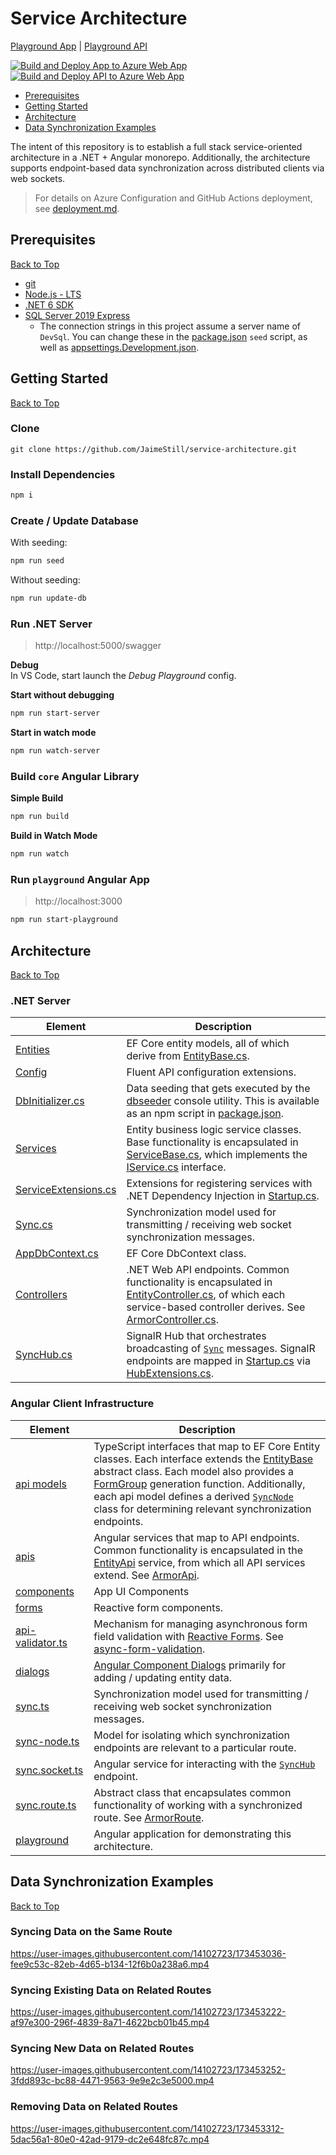 # Service Architecture
[Playground App](https://jps-sa-app.azurewebsites.net) | [Playground API](https://jps-sa-api.azurewebsites.net/swagger)

[![Build and Deploy App to Azure Web App](https://github.com/JaimeStill/service-architecture/actions/workflows/main_jps-sa-app.yml/badge.svg?branch=main)](https://github.com/JaimeStill/service-architecture/actions/workflows/main_jps-sa-app.yml) [![Build and Deploy API to Azure Web App](https://github.com/JaimeStill/service-architecture/actions/workflows/main_jps-sa-api.yml/badge.svg?branch=main)](https://github.com/JaimeStill/service-architecture/actions/workflows/main_jps-sa-api.yml)  

* [Prerequisites](#prerequisites)
* [Getting Started](#getting-started)
* [Architecture](#architecture)
* [Data Synchronization Examples](#data-synchronization-examples)

The intent of this repository is to establish a full stack service-oriented architecture in a .NET + Angular monorepo. Additionally, the architecture supports endpoint-based data synchronization across distributed clients via web sockets.

> For details on Azure Configuration and GitHub Actions deployment, see [deployment.md](./deployment.md).  

## Prerequisites
[Back to Top](#service-architecture)  

* [git](https://git-scm.com)
* [Node.js - LTS](https://nodejs.org)
* [.NET 6 SDK](https://dotnet.microsoft.com/en-us/download)
* [SQL Server 2019 Express](https://www.microsoft.com/en-us/download/details.aspx?id=101064)
  * The connection strings in this project assume a server name of `DevSql`. You can change these in the [package.json](./package.json) `seed` script, as well as [appsettings.Development.json](./server/Playground.Web/appsettings.Development.json).

## Getting Started
[Back to Top](#service-architecture)  

### Clone

```
git clone https://github.com/JaimeStill/service-architecture.git
```

### Install Dependencies

```bash
npm i
```

### Create / Update Database

With seeding:

```bash
npm run seed
```

Without seeding:

```bash
npm run update-db
```

### Run .NET Server

> http://localhost:5000/swagger

**Debug**  
In VS Code, start launch the *Debug Playground* config.

**Start without debugging**

```bash
npm run start-server
```

**Start in watch mode**

```bash
npm run watch-server
```

### Build `core` Angular Library

**Simple Build**

```bash
npm run build
```

**Build in Watch Mode**

```bash
npm run watch
```

### Run `playground` Angular App

> http://localhost:3000

```bash
npm run start-playground
```

## Architecture
[Back to Top](#service-architecture)  

### .NET Server

Element | Description
--------|------------
[Entities](./server/Playground.Data/Entities) | EF Core entity models, all of which derive from [EntityBase.cs](./server/Playground.Data/Entities/EntityBase.cs).
[Config](./server/Playground.Data/Entities/Config) | Fluent API configuration extensions.
[DbInitializer.cs](./server/Playground.Data/Extensions/DbInitializer.cs) | Data seeding that gets executed by the [dbseeder](./server/dbseeder) console utility. This is available as an npm script in [package.json](./package.json).
[Services](./server/Playground.Data/Services/) | Entity business logic service classes. Base functionality is encapsulated in [ServiceBase.cs](./server/Playground.Data/Services/ServiceBase.cs), which implements the [IService.cs](./server/Playground.Data/Services/IService.cs) interface.
[ServiceExtensions.cs](./server/Playground.Data/Services/ServiceExtensions.cs) | Extensions for registering services with .NET Dependency Injection in [Startup.cs](./server/Playground.Web/Startup.cs#L84).
[Sync.cs](./server/Playground.Data/Models/Sync/Sync.cs) | Synchronization model used for transmitting / receiving web socket synchronization messages.
[AppDbContext.cs](./server/Playground.Data/AppDbContext.cs) | EF Core DbContext class.
[Controllers](./server/Playground.Web/Controllers) | .NET Web API endpoints. Common functionality is encapsulated in [EntityController.cs](./server/Playground.Web/Controllers/EntityController.cs), of which each service-based controller derives. See [ArmorController.cs](./server/Playground.Web/Controllers/ArmorController.cs).
[SyncHub.cs](./server/Playground.Web/Hubs/SyncHub.cs) | SignalR Hub that orchestrates broadcasting of [`Sync`](./server/Playground.Data/Models/Sync/Sync.cs) messages. SignalR endpoints are mapped in [Startup.cs](./server/Playground.Web/Startup.cs#L128) via [HubExtensions.cs](./server/Playground.Web/Hubs/HubExtensions.cs).

### Angular Client Infrastructure

Element | Description
--------|------------
[api models](./client/core/models/api/) | TypeScript interfaces that map to EF Core Entity classes. Each interface extends the [EntityBase](./client/core/models/entity-base.ts) abstract class. Each model also provides a [FormGroup](https://angular.io/api/forms/FormGroup) generation function. Additionally, each api model defines a derived [`SyncNode`](./client/core/models/sync/sync-node.ts) class for determining relevant synchronization endpoints.
[apis](./client/core/apis) | Angular services that map to API endpoints. Common functionality is encapsulated in the [EntityApi](./client/core/apis/entity.api.ts) service, from which all API services extend. See [ArmorApi](./client/core/apis/armor.api.ts).
[components](./client/core/components/) | App UI Components
[forms](./client/core/forms/) | Reactive form components.
[api-validator.ts](./client/core/models/api-validator.ts) | Mechanism for managing asynchronous form field validation with [Reactive Forms](https://angular.io/guide/reactive-forms). See [async-form-validation](https://github.com/JaimeStill/async-form-validation).
[dialogs](./client/core/dialogs/) | [Angular Component Dialogs](https://material.angular.io/components/dialog/overview) primarily for adding / updating entity data.
[sync.ts](./client/core/models/sync/sync.ts) | Synchronization model used for transmitting / receiving web socket synchronization messages.
[sync-node.ts](./client/core/models/sync/sync-node.ts) | Model for isolating which synchronization endpoints are relevant to a particular route.
[sync.socket.ts](./client/core/sockets/sync.socket.ts) | Angular service for interacting with the [`SyncHub`](./server/Playground.Web/Hubs/SyncHub.cs) endpoint.
[sync.route.ts](./client/core/models/routes/sync.route.ts) | Abstract class that encapsulates common functionality of working with a synchronized route. See [ArmorRoute](./client/playground/src/app/routes/home/children/armor.route.ts).
[playground](./client/playground/) | Angular application for demonstrating this architecture.

## Data Synchronization Examples
[Back to Top](#service-architecture)  

### Syncing Data on the Same Route

https://user-images.githubusercontent.com/14102723/173453036-fee9c53c-82eb-4d65-b134-12f6b0a238a6.mp4

### Syncing Existing Data on Related Routes

https://user-images.githubusercontent.com/14102723/173453222-af97e300-296f-4839-8a71-4622bcb01b45.mp4

### Syncing New Data on Related Routes

https://user-images.githubusercontent.com/14102723/173453252-3fdd893c-bc88-4471-9563-9e9e2c3e5000.mp4

### Removing Data on Related Routes

https://user-images.githubusercontent.com/14102723/173453312-5dac56a1-80e0-42ad-9179-dc2e648fc87c.mp4
